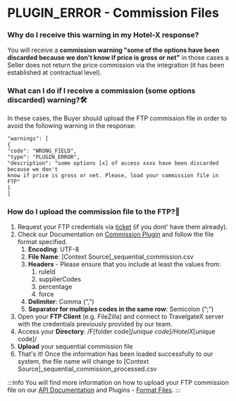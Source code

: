 ﻿---
sidebar_position: 21
---

# PLUGIN_ERROR - Commission Files

### Why do I receive this warning in my Hotel-X response?
You will receive a **commission warning "some of the options have been discarded because we don't know if price is gross or net"** in those cases a Seller does not return the price commission via the integration (it has been established at contractual level).

### What can I do if I receive a commission (some options discarded) warning?🛠️
In these cases, the Buyer should upload the FTP commission file in order to avoid the following warning in the response:

```
"warnings": [
{
"code": "WRONG_FIELD",
"type": "PLUGIN_ERROR",
"description": "some options [x] of access xxxx have been discarded because we don't
know if price is gross or net. Please, load your commission file in FTP"
}
]
```

### How do I upload the commission file to the FTP?🚀
1. Request your FTP credentials via [ticket](/kb/tickets/travelgatex-tickets) (if you dont' have them already). 
1. Check our Documentation on [Commission Plugin](/docs/apis/for-buyers/hotel-x-pull-buyers-api/plugins/commision) and follow the file format specified.
	1. **Encoding**: UTF-8
	1. **File Name**: [Context Source]_sequential_commission.csv
	1. **Headers** - Please ensure that you include at least the values from:
		1. ruleId
		1. supplierCodes
		1. percentage
		1. force
	1. **Delimiter**:  Comma (“,”)
	1. **Separator for multiples codes in the same row**: Semicolon (“;”)
1. Open your **FTP Client** (e.g. FileZilla) and connect to TravelgateX server with the credentials previously provided by our team.
1. Access your **Directory**: /F[folder code]_[unique code]/HotelX_[unique code]/
1. **Upload** your sequential commission file
1. That's it! Once the information has been loaded successfully to our system, the file name will change to [Context Source]_sequential_commission_processed.csv
 
:::info
You will find more information on how to upload your FTP commission file on our [API Documentation](/docs/apis/for-buyers/hotel-x-pull-buyers-api/plugins/commision) and Plugins - [Format Files](/docs/apis/for-buyers/hotel-x-pull-buyers-api/plugins/overview).
:::